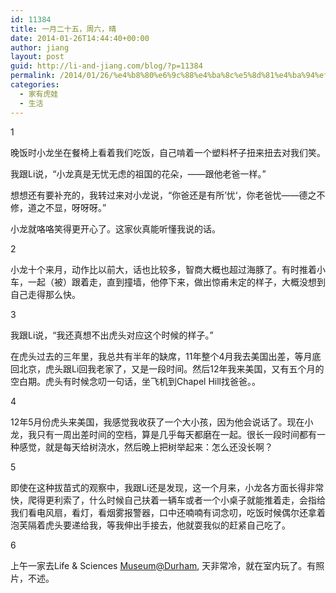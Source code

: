 ```yaml
---
id: 11384
title: 一月二十五，周六，晴
date: 2014-01-26T14:44:40+00:00
author: jiang
layout: post
guid: http://li-and-jiang.com/blog/?p=11384
permalink: /2014/01/26/%e4%b8%80%e6%9c%88%e4%ba%8c%e5%8d%81%e4%ba%94%ef%bc%8c%e5%91%a8%e5%85%ad%ef%bc%8c%e6%99%b4/
categories:
  - 家有虎娃
  - 生活
---
```

1

晚饭时小龙坐在餐椅上看着我们吃饭，自己啃着一个塑料杯子扭来扭去对我们笑。

我跟Li说，“小龙真是无忧无虑的祖国的花朵，——跟他老爸一样。”

想想还有要补充的，我转过来对小龙说，“你爸还是有所’忧‘，你老爸忧——德之不修，道之不显，呀呀呀。”

小龙就咯咯笑得更开心了。这家伙真能听懂我说的话。

2

小龙十个来月，动作比以前大，话也比较多，智商大概也超过海豚了。有时推着小车，一起（被）跟着走，直到撞墙，他停下来，做出惊甫未定的样子，大概没想到自己走得那么快。

3

我跟Li说，“我还真想不出虎头对应这个时候的样子。”

在虎头过去的三年里，我总共有半年的缺席，11年整个4月我去美国出差，等月底回北京，虎头跟Li回我老家了，又是一段时间。然后12年我来美国，又有五个月的空白期。虎头有时候念叨一句话，坐飞机到Chapel Hill找爸爸。。

4

12年5月份虎头来美国，我感觉我收获了一个大小孩，因为他会说话了。现在小龙，我只有一周出差时间的空档，算是几乎每天都磨在一起。很长一段时间都有一种感觉，就是每天给树浇水，然后晚上把树举起来：怎么还没长啊？

5

即使在这种拔苗式的观察中，我跟Li还是发现，这一个月来，小龙各方面长得非常快，爬得更利索了，什么时候自己扶着一辆车或者一个小桌子就能推着走，会指给我们看电风扇，看灯，看烟雾报警器，口中还喃喃有词念叨，吃饭时候偶尔还拿着泡芙隔着虎头要递给我，等我伸出手接去，他就耍我似的赶紧自己吃了。

6

上午一家去Life & Sciences <Museum@Durham>, 天非常冷，就在室内玩了。有照片，不述。